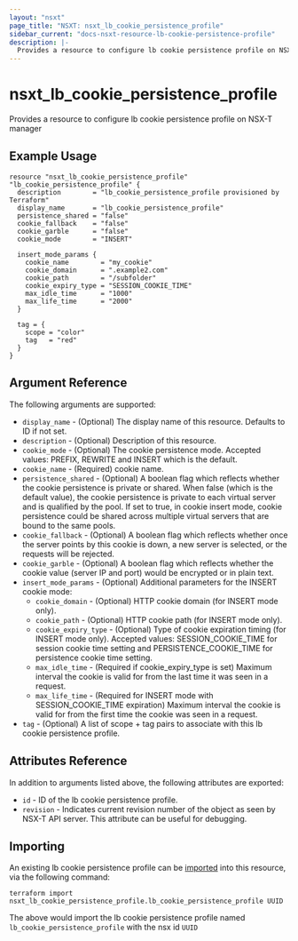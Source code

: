 ```yaml
---
layout: "nsxt"
page_title: "NSXT: nsxt_lb_cookie_persistence_profile"
sidebar_current: "docs-nsxt-resource-lb-cookie-persistence-profile"
description: |-
  Provides a resource to configure lb cookie persistence profile on NSX-T manager
---
```


# nsxt_lb_cookie_persistence_profile

Provides a resource to configure lb cookie persistence profile on NSX-T manager

## Example Usage

```hcl
resource "nsxt_lb_cookie_persistence_profile" "lb_cookie_persistence_profile" {
  description        = "lb_cookie_persistence_profile provisioned by Terraform"
  display_name       = "lb_cookie_persistence_profile"
  persistence_shared = "false"
  cookie_fallback    = "false"
  cookie_garble      = "false"
  cookie_mode        = "INSERT"

  insert_mode_params {
    cookie_name        = "my_cookie"
    cookie_domain      = ".example2.com"
    cookie_path        = "/subfolder"
    cookie_expiry_type = "SESSION_COOKIE_TIME"
    max_idle_time      = "1000"
    max_life_time      = "2000"
  }

  tag = {
    scope = "color"
    tag   = "red"
  }
}
```

## Argument Reference

The following arguments are supported:

* `display_name` - (Optional) The display name of this resource. Defaults to ID if not set.
* `description` - (Optional) Description of this resource.
* `cookie_mode` - (Optional) The cookie persistence mode. Accepted values: PREFIX, REWRITE and INSERT which is the default.
* `cookie_name` - (Required) cookie name.
* `persistence_shared` - (Optional) A boolean flag which reflects whether the cookie persistence is private or shared. When false (which is the default value), the cookie persistence is private to each virtual server and is qualified by the pool. If set to true, in cookie insert mode, cookie persistence could be shared across multiple virtual servers that are bound to the same pools.
* `cookie_fallback` - (Optional) A boolean flag which reflects whether once the server points by this cookie is down, a new server is selected, or the requests will be rejected.
* `cookie_garble` - (Optional) A boolean flag which reflects whether the cookie value (server IP and port) would be encrypted or in plain text.
* `insert_mode_params` - (Optional) Additional parameters for the INSERT cookie mode:
  * `cookie_domain` - (Optional) HTTP cookie domain (for INSERT mode only).
  * `cookie_path` - (Optional) HTTP cookie path (for INSERT mode only).
  * `cookie_expiry_type` - (Optional) Type of cookie expiration timing (for INSERT mode only). Accepted values: SESSION_COOKIE_TIME for session cookie time setting and PERSISTENCE_COOKIE_TIME for persistence cookie time setting.
  * `max_idle_time` - (Required if cookie_expiry_type is set) Maximum interval the cookie is valid for from the last time it was seen in a request.
  * `max_life_time` - (Required for INSERT mode with SESSION_COOKIE_TIME expiration) Maximum interval the cookie is valid for from the first time the cookie was seen in a request.
* `tag` - (Optional) A list of scope + tag pairs to associate with this lb cookie persistence profile.


## Attributes Reference

In addition to arguments listed above, the following attributes are exported:

* `id` - ID of the lb cookie persistence profile.
* `revision` - Indicates current revision number of the object as seen by NSX-T API server. This attribute can be useful for debugging.


## Importing

An existing lb cookie persistence profile can be [imported][docs-import] into this resource, via the following command:

[docs-import]: /docs/import/index.html

```
terraform import nsxt_lb_cookie_persistence_profile.lb_cookie_persistence_profile UUID
```

The above would import the lb cookie persistence profile named `lb_cookie_persistence_profile` with the nsx id `UUID`
